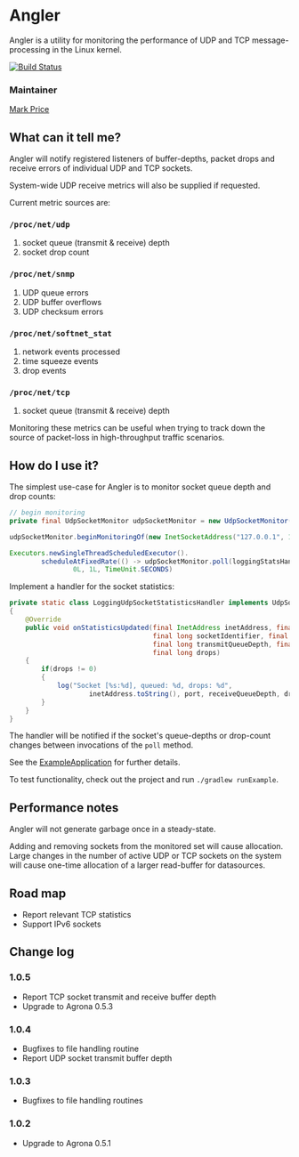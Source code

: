 # Angler

Angler is a utility for monitoring the performance of UDP and TCP message-processing in the Linux kernel.

[![Build Status](https://travis-ci.org/LMAX-Exchange/angler.svg)](https://travis-ci.org/LMAX-Exchange/angler)

### Maintainer

[Mark Price](https://github.com/epickrram)


## What can it tell me?

Angler will notify registered listeners of buffer-depths, packet drops and receive errors of individual UDP and TCP sockets.

System-wide UDP receive metrics will also be supplied if requested.


Current metric sources are:

### `/proc/net/udp`

1.   socket queue (transmit & receive) depth
2.   socket drop count

### `/proc/net/snmp`

1.   UDP queue errors
2.   UDP buffer overflows
3.   UDP checksum errors

### `/proc/net/softnet_stat`

1.   network events processed
2.   time squeeze events
3.   drop events

### `/proc/net/tcp`

1.   socket queue (transmit & receive) depth


Monitoring these metrics can be useful when trying to track down the source of packet-loss in
high-throughput traffic scenarios.


## How do I use it?

The simplest use-case for Angler is to monitor socket queue depth and drop counts:

```java
// begin monitoring
private final UdpSocketMonitor udpSocketMonitor = new UdpSocketMonitor(monitoringCallback);

udpSocketMonitor.beginMonitoringOf(new InetSocketAddress("127.0.0.1", 19889));

Executors.newSingleThreadScheduledExecutor().
        scheduleAtFixedRate(() -> udpSocketMonitor.poll(loggingStatsHandler),
                0L, 1L, TimeUnit.SECONDS)
```

Implement a handler for the socket statistics:

```java
private static class LoggingUdpSocketStatisticsHandler implements UdpSocketStatisticsHandler
{
    @Override
    public void onStatisticsUpdated(final InetAddress inetAddress, final int port,
                                    final long socketIdentifier, final long inode,
                                    final long transmitQueueDepth, final long receiveQueueDepth,
                                    final long drops)
    {
        if(drops != 0)
        {
            log("Socket [%s:%d], queued: %d, drops: %d",
                    inetAddress.toString(), port, receiveQueueDepth, drops);
        }
    }
}
```

The handler will be notified if the socket's queue-depths or drop-count changes between invocations of the `poll` method.


See the
[ExampleApplication](https://github.com/epickrram/angler/blob/master/src/test/java/com/lmax/angler/monitoring/network/monitor/example/ExampleApplication.java)
for further details.


To test functionality, check out the project and run `./gradlew runExample`.


## Performance notes

Angler will not generate garbage once in a steady-state.

Adding and removing sockets from the monitored set will cause allocation.
Large changes in the number of active UDP or TCP sockets on the system will cause one-time allocation of a larger read-buffer for datasources.


## Road map

*   Report relevant TCP statistics
*   Support IPv6 sockets


## Change log

### 1.0.5

   * Report TCP socket transmit and receive buffer depth
   * Upgrade to Agrona 0.5.3

### 1.0.4

   * Bugfixes to file handling routine
   * Report UDP socket transmit buffer depth

### 1.0.3

   * Bugfixes to file handling routines


### 1.0.2

   * Upgrade to Agrona 0.5.1
